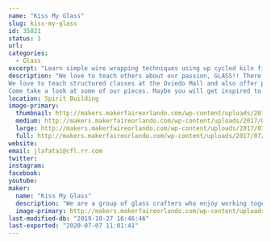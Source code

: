```yaml
---
name: "Kiss My Glass"
slug: kiss-my-glass
id: 35021
status: 1
url: 
categories:
  - Glass
excerpt: "Learn simple wire wrapping techniques using up cycled kiln fired wine bottle rings to make a pendant. Or Christmas Ornament. Come see our bottle wind chimes with fused glass clangers, fused glass candle holders and screens, framed mosaic glass pictures, dichroic pendants and other items we make. Be sure to check out our upcoming classes if you're interested in trying glass for yourself."
description: "We love to teach others about our passion, GLASS!! There are many ways to work with glass. Stained glass is created by running foil around pieces of glass and then soldering them together. Mosaics are tiny pieces of glass cut to form patterns and applied to a base. This can be done to window glass and framed to create beautiful pictures. Fusing is the process of kiln firing glass so that the pieces melt together to form the shape, which can then be slumped into a mold to shape it.
We love to teach structured classes at the Oviedo Mall and also offer private instruction to meet your requirements/schedule.
Come take a look at some of our pieces. Maybe you will get inspired to try glass for yourself."
location: Spirit Building
image-primary:
  thumbnail: http://makers.makerfaireorlando.com/wp-content/uploads/2017/07/IMG_1252-150x150.jpg
  medium: http://makers.makerfaireorlando.com/wp-content/uploads/2017/07/IMG_1252-300x225.jpg
  large: http://makers.makerfaireorlando.com/wp-content/uploads/2017/07/IMG_1252-1024x768.jpg
  full: http://makers.makerfaireorlando.com/wp-content/uploads/2017/07/IMG_1252.jpg
website: 
email: jlafata1@cfl.rr.com
twitter: 
instagram: 
facebook: 
youtube: 
maker:
  name: "Kiss My Glass"
  description: "We are a group of glass crafters who enjoy working together on projects in our studio. Stained glass, fused glass and mosaics are some of the basic techniques employed and we continue to expand our knowledge about the craft and enjoy sharing this with those interested in trying a new craft.  We believe in upcycling window and bottle glass that would end up in landfills, into beautiful art that can be used in everyday life."
  image-primary: http://makers.makerfaireorlando.com/wp-content/uploads/2016/07/IMG_1394.jpg
last-modified-db: "2019-10-27 16:46:46"
last-exported: "2020-07-07 11:01:41"
---
```

